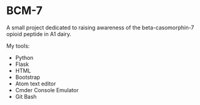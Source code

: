 # BCM-7

A small project dedicated to raising awareness of the beta-casomorphin-7 opioid peptide in A1 dairy. 

My tools: 
- Python
- Flask
- HTML
- Bootstrap
- Atom text editor
- Cmder Console Emulator
- Git Bash



